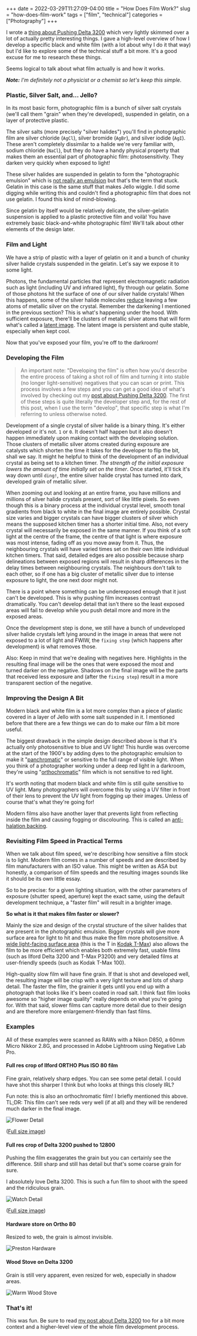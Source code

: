 +++
date = 2022-03-29T11:27:09-04:00
title = "How Does Film Work?"
slug = "how-does-film-work"
tags = ["film", "technical"]
categories = ["Photography"]
+++

I wrote a
[thing about Pushing Delta 3200](/posts/pushing-delta-3200/)
which very lightly skimmed over a lot of actually pretty interesting things.
I gave a high-level overview of how I develop a specific black and white film
(with a lot about why I do it that way) but I'd like to
explore some of the technical stuff a bit more. It's a good excuse for me to
research these things.

Seems logical to talk about what film actually is and how it works.

_**Note:** I'm definitely not a physicist or a chemist so let's keep this simple._

### Plastic, Silver Salt, and... Jello?

In its most basic form, photographic film is a bunch of silver salt crystals
(we'll call them "grain" when they're developed),
suspended in gelatin, on a layer of protective plastic.

The silver salts
(more precisely "silver halides") you'll find in photographic film are
silver chloride (`AgCl`), silver bromide (`AgBr`), and silver iodide (`AgI`).
These aren't completely dissimilar to a halide we're very familiar with,
sodium chloride (`NaCl`), but they do have a handy physical property that
makes them an essential part of photographic film: photosensitivity. They
darken very quickly when exposed to light!

These silver halides are suspended in gelatin to form the "photographic
emulsion" which is
[not really an emulsion](https://en.wikipedia.org/wiki/Sol_(colloid))
but that's the term that stuck. Gelatin in this case is the same stuff
that makes Jello wiggle. I did some digging while writing this and couldn't
find a photographic film that does not use gelatin. I found this kind of
mind-blowing.

Since gelatin by itself would be relatively delicate, the silver-gelatin
suspension is applied to a plastic protective film and voilà! You have
extremely basic black-and-white photographic film!
We'll talk about other elements of the design later.

### Film and Light

We have a strip of plastic with a layer of gelatin on it and a bunch of
chunky silver halide crystals suspended in the gelatin.
Let's say we expose it to some light.

Photons, the fundamental particles that represent electromagnetic radiation such as light
(including UV and infrared light),
fly through our gelatin. Some of those photons hit the surface of one of our silver
halide crystals!
When this happens, some of the silver halide molecules
[reduce](https://en.wikipedia.org/wiki/Organic_redox_reaction)
leaving a few atoms of metallic silver on the crystal. Remember the darkening I
mentioned in the previous section? This is what's happening under the hood.
With sufficient exposure, there'll be clusters of metallic silver atoms
that will form what's called a
[latent image](https://en.wikipedia.org/wiki/Latent_image).
The latent image is persistent and quite stable, especially when kept cool.

Now that you've exposed your film, you're off to the darkroom!

### Developing the Film

> An important note:
> "Developing the film" is often how you'd describe the entire process of taking
> a shot roll of film and turning it into stable (no longer light-sensitive)
> negatives that you can scan or print. This process involves a few steps and
> you can get a good idea of what's involved by checking out my
> [post about Pushing Delta 3200](/posts/pushing-delta-3200/).
> The first of these steps is quite literally the developer step and, for the
> rest of this post, when I use the term "develop", that specific step is what
> I'm referring to unless otherwise noted.

Development of a single crystal of silver halide is a binary thing. It's either
developed or it's not. `1` or `0`. It doesn't half happen but it also doesn't
happen immediately upon making contact with the developing solution.
Those clusters of metallic silver atoms created during exposure are catalysts
which shorten the
time it takes for the developer to flip the bit, shall we say.
It might he helpful to think of the development of an individual crystal as being
set to a kitchen timer.
_The strength of the initial exposure lowers the amount of time initially set on the
timer_. Once started, it'll tick it's way down until `ding!`, the entire silver
halide crystal has turned into dark, developed grain of metallic silver.

When zooming out and looking at an entire frame, you have millions and millions of
silver halide crystals present, sort of like little pixels. So even though
this is a binary process at the individual crystal level, smooth tonal gradients
from black to white in the final image are entirely possible.
Crystal size varies and bigger crystals can have bigger clusters
of silver which means the supposed kitchen timer has a shorter initial time.
Also, not every crystal will necessarily be exposed in the same manner. If you
think of a soft light at the centre of the frame, the centre of that light is
where exposure was most intense, fading off as you move away from it. Thus, the
neighbouring crystals will have varied times set on their own little individual
kitchen timers. That said, detailed edges are also possible because sharp
delineations between exposed regions will result in sharp differences in the
delay times between neighbouring crystals. The neighbours don't talk to each
other, so if one has a big cluster of metallic silver due to intense exposure to
light, the one next door might not.

There is a point where something can be underexposed enough that it just can't
be developed. This is why pushing
film increases contrast dramatically. You can't develop detail that isn't there
so the least exposed areas will fail to develop while you push detail more and
more in the exposed areas.

Once the development step is done, we still have a bunch of undeveloped
silver halide crystals left lying around in the image in areas that were
not exposed to a lot of light and FWIW, the `fixing step`
(which happens after development) is what removes those.

Also: Keep in mind that we're dealing with negatives here. Highlights in the
resulting final image will be the ones that were exposed the most and turned
darker on the negative.
Shadows on the final image will be the parts that received less exposure
and (after the `fixing step`) result in a more transparent section of the negative.

### Improving the Design A Bit

Modern black and white film is a lot more complex than a piece of plastic
covered in a layer of Jello with some salt suspended in it. I mentioned before
that there are a few things we can do to make our film a bit more useful.

The biggest drawback in the simple design described above is that it's
actually only photosensitive to blue and UV light! This hurdle was overcome
at the start of the 1900's by adding dyes to the photographic emulsion to
make it
"[panchromatic](https://en.wikipedia.org/wiki/Panchromatic_film)"
or sensitive to the full range of visible light.
When you think of a photographer working under a deep red light in a
darkroom, they're using
"[orthochromatic](https://en.wikipedia.org/wiki/Orthochromasia)"
film which is not sensitive to red light.

It's worth noting that modern black and white film is still quite sensitive to
UV light. Many photographers will overcome this by using a UV filter in front
of their lens to prevent the UV light from fogging up their images. Unless
of course that's what they're going for!

Modern films also have another layer that prevents light from
reflecting inside the film and causing fogging or discolouring. This is
called an
[anti-halation backing](https://en.wikipedia.org/wiki/Anti-halation_backing).

### Revisiting Film Speed in Practical Terms

When we talk about film speed, we're describing how sensitive a film stock
is to light. Modern film comes in a number of speeds and are described
by film manufacturers with an ISO value. This might be written as ASA
but honestly, a comparison of film speeds and the resulting images sounds
like it should be its own little essay.

So to be precise: for a given lighting situation, with the other parameters
of exposure (shutter speed, aperture) kept the exact same, using the default
development technique, a "faster film" will result in a brighter image.

**So what is it that makes film faster or slower?**

Mainly the size and design of the crystal structure of the silver
halides that are present in the photographic emulsion. Bigger crystals will
give more surface area for light to hit and thus make the film more
photosensitive. A
[wide light-facing surface area](https://en.wikipedia.org/wiki/Tabular-grain_film)
(this is the T in
[Kodak T-Max](https://en.wikipedia.org/wiki/Kodak_T-MAX))
also allows the film to be more efficient which enables both extremely fast, usable
films (such as Ilford Delta 3200 and T-Max P3200) and very detailed films at
user-friendly speeds (such as Kodak T-Max 100).

High-quality slow film will have fine grain. If that is shot
and developed well, the resulting image will be crisp with a very light texture and
lots of sharp detail. The faster the film, the grainier it gets until you end
up with a photograph that looks like it's been coated in road salt. I think
fast film looks awesome so "higher image quality" really depends on what you're
going for. With that said, slower films can capture more detail due to
their design and are therefore more enlargement-friendly than fast films.

### Examples

All of these examples were scanned as RAWs with a Nikon D850, a 60mm Micro Nikkor 2.8G,
and processed in Adobe Lightroom using Negative Lab Pro.

#### Full res crop of Ilford ORTHO Plus ISO 80 film

Fine grain, relatively sharp edges. You can see some petal detail.
I could have shot this sharper I think but who looks at things
this closely IRL?

Fun note: this is also an orthochromatic film! I briefly
mentioned this above. TL;DR: This film can't see reds very well (if at all)
and they will be rendered much darker in the final image.

![Flower Detail](/images/ortho-80-flower-detail.jpg)

([Full size image](https://flic.kr/p/2nbsZCt))

#### Full res crop of Delta 3200 pushed to 12800

Pushing the film exaggerates the grain but you can certainly see the
difference. Still sharp and still has detail but that's some coarse
grain for sure.

I absolutely love Delta 3200. This is such a fun film to shoot with the
speed and the ridiculous grain.

![Watch Detail](/images/delta-3200-watch-detail.jpg)

([Full size image](https://flic.kr/p/2n47uVR))

#### Hardware store on Ortho 80

Resized to web, the grain is almost invisible.

![Preston Hardware](/images/preston.jpg)

#### Wood Stove on Delta 3200

Grain is still very apparent, even resized for web, especially in
shadow areas.

![Warm Wood Stove](/images/woodstove.jpg)

### That's it!

This was fun. Be sure to read
[my post about Delta 3200](/posts/pushing-delta-3200/)
too for a bit more context and a higher-level view of the whole
film development process.
